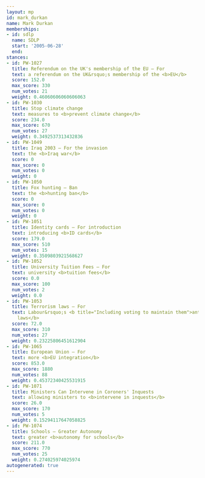 ```yaml
---
layout: mp
id: mark_durkan
name: Mark Durkan
memberships:
- id: sdlp
  name: SDLP
  start: '2005-06-28'
  end: 
stances:
- id: PW-1027
  title: Referendum on the UK's membership of the EU — For
  text: a referendum on the UK&rsquo;s membership of the <b>EU</b>
  score: 152.0
  max_score: 330
  num_votes: 21
  weight: 0.46060606060606063
- id: PW-1030
  title: Stop climate change
  text: measures to <b>prevent climate change</b>
  score: 234.0
  max_score: 670
  num_votes: 27
  weight: 0.3492537313432836
- id: PW-1049
  title: Iraq 2003 — For the invasion
  text: the <b>Iraq war</b>
  score: 0
  max_score: 0
  num_votes: 0
  weight: 0
- id: PW-1050
  title: Fox hunting — Ban
  text: the <b>hunting ban</b>
  score: 0
  max_score: 0
  num_votes: 0
  weight: 0
- id: PW-1051
  title: Identity cards — For introduction
  text: introducing <b>ID cards</b>
  score: 179.0
  max_score: 510
  num_votes: 15
  weight: 0.3509803921568627
- id: PW-1052
  title: University Tuition Fees — For
  text: university <b>tuition fees</b>
  score: 0.0
  max_score: 100
  num_votes: 2
  weight: 0.0
- id: PW-1053
  title: Terrorism laws — For
  text: Labour&rsquo;s <b title="Including voting to maintain them">anti-terrorism
    laws</b>
  score: 72.0
  max_score: 310
  num_votes: 27
  weight: 0.23225806451612904
- id: PW-1065
  title: European Union — For
  text: more <b>EU integration</b>
  score: 853.0
  max_score: 1880
  num_votes: 88
  weight: 0.45372340425531915
- id: PW-1071
  title: Ministers Can Intervene in Coroners' Inquests
  text: allowing ministers to <b>intervene in inquests</b>
  score: 26.0
  max_score: 170
  num_votes: 5
  weight: 0.15294117647058825
- id: PW-1074
  title: Schools — Greater Autonomy
  text: greater <b>autonomy for schools</b>
  score: 211.0
  max_score: 770
  num_votes: 25
  weight: 0.274025974025974
autogenerated: true
---
```

